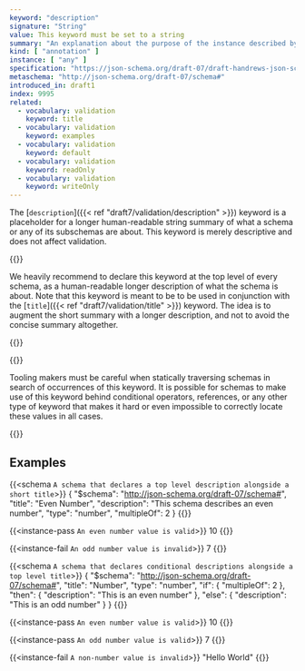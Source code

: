 ```yaml
---
keyword: "description"
signature: "String"
value: This keyword must be set to a string
summary: "An explanation about the purpose of the instance described by the schema."
kind: [ "annotation" ]
instance: [ "any" ]
specification: "https://json-schema.org/draft-07/draft-handrews-json-schema-validation-01#rfc.section.10.1"
metaschema: "http://json-schema.org/draft-07/schema#"
introduced_in: draft1
index: 9995
related:
  - vocabulary: validation
    keyword: title
  - vocabulary: validation
    keyword: examples
  - vocabulary: validation
    keyword: default
  - vocabulary: validation
    keyword: readOnly
  - vocabulary: validation
    keyword: writeOnly
---
```


The [`description`]({{< ref "draft7/validation/description" >}}) keyword is a
placeholder for a longer human-readable string summary of what a schema or any
of its subschemas are about. This keyword is merely descriptive and does not
affect validation.

{{<best-practice>}}

We heavily recommend to declare this keyword at the top level of every schema,
as a human-readable longer description of what the schema is about.
Note that this keyword is meant to be to be used in conjunction with the
[`title`]({{< ref "draft7/validation/title" >}}) keyword. The idea is to
augment the short summary with a longer description, and not to avoid the
concise summary altogether.

{{</best-practice>}}

{{<common-pitfall>}}

Tooling makers must be careful when statically traversing schemas in search of
occurrences of this keyword. It is possible for schemas to make use of this
keyword behind conditional operators, references, or any other type of keyword
that makes it hard or even impossible to correctly locate these values in all
cases.

{{</common-pitfall>}}

## Examples

{{<schema `A schema that declares a top level description alongside a short title`>}}
{
  "$schema": "http://json-schema.org/draft-07/schema#",
  "title": "Even Number",
  "description": "This schema describes an even number",
  "type": "number",
  "multipleOf": 2
}
{{</schema>}}

{{<instance-pass `An even number value is valid`>}}
10
{{</instance-pass>}}

{{<instance-fail `An odd number value is invalid`>}}
7
{{</instance-fail>}}

{{<schema `A schema that declares conditional descriptions alongside a top level title`>}}
{
  "$schema": "http://json-schema.org/draft-07/schema#",
  "title": "Number",
  "type": "number",
  "if": { "multipleOf": 2 },
  "then": { "description": "This is an even number" },
  "else": { "description": "This is an odd number" }
}
{{</schema>}}

{{<instance-pass `An even number value is valid`>}}
10
{{</instance-pass>}}

{{<instance-pass `An odd number value is valid`>}}
7
{{</instance-pass>}}

{{<instance-fail `A non-number value is invalid`>}}
"Hello World"
{{</instance-fail>}}

